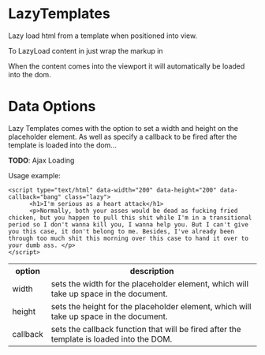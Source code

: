 LazyTemplates
=============

Lazy load html from a template when positioned into view.


To LazyLoad content in just wrap the markup in <script type="text/html" class="lazy" > Markup here... </script>

When the content comes into the viewport it will automatically be loaded into the dom.

Data Options
=============

Lazy Templates comes with the option to set a width and height on the placeholder element. As well as specify a callback to be fired after the template is loaded into the dom...

**TODO**: Ajax Loading

Usage example: 

    <script type="text/html" data-width="200" data-height="200" data-callback="bang" class="lazy">
          <h1>I'm serious as a heart attack</h1>
          <p>Normally, both your asses would be dead as fucking fried chicken, but you happen to pull this shit while I'm in a transitional period so I don't wanna kill you, I wanna help you. But I can't give you this case, it don't belong to me. Besides, I've already been through too much shit this morning over this case to hand it over to your dumb ass. </p>
    </script>

<table>
  <tbody>
    <tr>
      <th>option</th>
      <th>description</th>
    </tr>
    <tr>
      <td>width</td>
      <td>sets the width for the placeholder element, which will take up space in the document.</td>
    </tr>
    <tr>
      <td>height</td>
      <td>sets the height for the placeholder element, which will take up space in the document.</td>
    </tr>
    <tr>
      <td>callback</td>
      <td>sets the callback function that will be fired after the template is loaded into the DOM.</td>
    </tr>
  </tbody>
</table>
